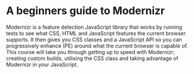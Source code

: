 # A beginners guide to Modernizr

Modernizr is a feature detection JavaScript library that works by running tests to see what CSS, HTML and JavaScript features the current browser supports. It then gives you CSS classes and a JavaScript API so you can progressively enhance (PE) around what the current browser is capable of. This course will take you through getting up to speed with Modernizr; creating custom builds, utilising the CSS class and taking advantage of Modernizr in your JavaScript.
